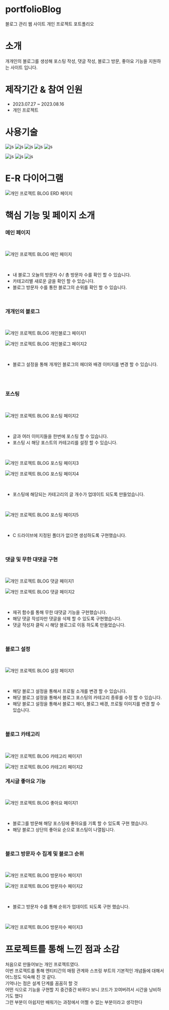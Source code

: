 # portfolioBlog
블로그 관리 웹 사이트 개인 프로젝트 포트폴리오


# 소개
개개인의 블로그를 생성해 포스팅 작성, 댓글 작성, 블로그 방문, 좋아요 기능을 지원하는 사이트 입니다.
<BR>

# 제작기간 & 참여 인원
<UL>
  <LI>2023.07.27 ~ 2023.08.16</LI>
  <LI>개인 프로젝트</LI>
</UL>


# 사용기술
![js](https://img.shields.io/badge/SpringBoot-6DB33F?style=for-the-badge&logo=JavaScript&logoColor=white)
![js](https://img.shields.io/badge/Java-FF0000?style=for-the-badge&logo=JavaScript&logoColor=white)
![js](https://img.shields.io/badge/IntelliJ-004088?style=for-the-badge&logo=JavaScript&logoColor=white)
![js](https://img.shields.io/badge/MariaDB-003545?style=for-the-badge&logo=JavaScript&logoColor=white)
![js](https://img.shields.io/badge/security-6DB33F?style=for-the-badge&logo=JavaScript&logoColor=white)

![js](https://img.shields.io/badge/jquery-0769AD?style=for-the-badge&logo=JavaScript&logoColor=white)
![js](https://img.shields.io/badge/bootstrap-7952B3?style=for-the-badge&logo=JavaScript&logoColor=white)
![js](https://img.shields.io/badge/JavaScript-F7DF1E?style=for-the-badge&logo=JavaScript&logoColor=white)

# E-R 다이어그램


![개인 프로젝트 BLOG ERD 페이지](https://github.com/oals/portfolioBlog/assets/136543676/6300be94-d45e-4641-aba2-6fdf95022ca3)



# 핵심 기능 및 페이지 소개

<H3>메인 페이지</H3>
<BR>


![개인 프로젝트 BLOG 메인 페이지](https://github.com/oals/portfolioBlog/assets/136543676/94f72669-47ab-4413-a20d-769be30e969e)


<BR>
<UL>
  <LI>내 블로그 오늘의 방문자 수/ 총 방문자 수를 확인 할 수 있습니다. </LI>
  <LI>카테고리별 새로운 글을 확인 할 수 있습니다. </LI>
  <LI>블로그 방문자 수를 통한 블로그의 순위를 확인 할 수 있습니다. </LI>
</UL>
<BR>



<H3>개개인의 블로그 </H3>
<BR>


![개인 프로젝트 BLOG 개인블로그 페이지1](https://github.com/oals/portfolioBlog/assets/136543676/9330a11d-6988-42fc-81f6-fd85867c99f9)

![개인 프로젝트 BLOG 개인블로그 페이지2](https://github.com/oals/portfolioBlog/assets/136543676/8b75032e-2f5e-4222-98a2-25545a72f975)


<BR>
<UL>
  <LI>블로그 설정을 통해 개개인 블로그의 헤더와 배경 이미지를 변경 할 수 있습니다. </LI>
</UL>
<BR>





<BR>
<H3>포스팅 </H3>
<BR>

![개인 프로젝트 BLOG 포스팅 페이지2](https://github.com/oals/portfolioBlog/assets/136543676/c24f14d6-6003-4897-8989-50e7153cd218)


<BR>
<UL>
  <LI>글과 여러 이미지들을 한번에 포스팅 할 수 있습니다.  </LI>
  <LI>포스팅 시 해당 포스트의 카테고리를 설정 할 수 있습니다.  </LI>
</UL>
<BR>





![개인 프로젝트 BLOG 포스팅 페이지3](https://github.com/oals/portfolioBlog/assets/136543676/a1161d00-7303-4aef-bb28-b1041a360578)

![개인 프로젝트 BLOG 포스팅 페이지4](https://github.com/oals/portfolioBlog/assets/136543676/3430ec81-d91c-4e0d-8d01-cc26e61ed194)



<BR>
<UL>
  <LI>포스팅에 해당되는 카테고리의 글 개수가 업데이트 되도록 만들었습니다. </LI>
</UL>
<BR>




![개인 프로젝트 BLOG 포스팅 페이지5](https://github.com/oals/portfolioBlog/assets/136543676/fba1a4b5-115f-4cfa-ba3d-e431accaaca8)


<BR>
<UL>
  <LI> C 드라이브에 지정된 폴더가 없으면 생성하도록 구현했습니다. </LI>
</UL>
<BR>






<H3>댓글 및 무한 대댓글 구현 </H3>
<BR>


![개인 프로젝트 BLOG 댓글 페이지1](https://github.com/oals/portfolioBlog/assets/136543676/28fa81a1-2b05-47d7-a60e-287ebddbc166)

![개인 프로젝트 BLOG 댓글 페이지2](https://github.com/oals/portfolioBlog/assets/136543676/40c44493-9c4f-4870-9e79-73d25243aa84)


<BR>
<UL>
    <LI> 재귀 함수를 통해 무한 대댓글 기능을 구현했습니다.</LI>
   <LI> 해당 댓글 작성자만 댓글을 삭제 할 수 있도록 구현했습니다. </LI>
  <LI> 댓글 작성자 클릭 시 해당 블로그로 이동 하도록 만들었습니다. </LI>
</UL>
<BR>




<H3>블로그 설정</H3>
<BR>


![개인 프로젝트 BLOG 설정 페이지1](https://github.com/oals/portfolioBlog/assets/136543676/93c93fa3-2289-4fb9-841f-ddcea6ac8c25)


<BR>
<UL>
    <LI> 해당 블로그 설정을 통해서 프로필 소개를 변경 할 수 있습니다.</LI>
  <LI> 해당 블로그 설정을 통해서 블로그 포스팅의 카테고리 종류를 수정 할 수 있습니다.</LI>
  <LI> 해당 블로그 설정을 통해서 블로그 헤더, 블로그 배경, 프로필 이미지를 변경 할 수 있습니다.</LI>
</UL>
<BR>






<H3>블로그 카테고리</H3>
<BR>

![개인 프로젝트 BLOG 카테고리 페이지1](https://github.com/oals/portfolioBlog/assets/136543676/74928e04-67b1-4fd6-a2d8-be5a961d1be0)

![개인 프로젝트 BLOG 카테고리 페이지2](https://github.com/oals/portfolioBlog/assets/136543676/799a2b1a-a404-4ac0-af8c-f119691cc7eb)



<H3>게시글 좋아요 기능</H3>
<BR>

![개인 프로젝트 BLOG 좋아요 페이지1](https://github.com/oals/portfolioBlog/assets/136543676/0d8b3be7-1faf-42d0-9adb-04a59333786d)


<BR>
<UL>
    <LI> 블로그를 방문해 해당 포스팅에 좋아요를 기록 할 수 있도록 구현 했습니다.</LI>
    <LI> 해당 블로그 상단의 좋아요 순으로 포스팅이 나열됩니다.</LI>
</UL>
<BR>




<H3>블로그 방문자 수 집계 및 블로그 순위</H3>
<BR>

![개인 프로젝트 BLOG 방문자수 페이지1](https://github.com/oals/portfolioBlog/assets/136543676/5120a4dd-b910-4257-b9d9-f662eaab48b0)


![개인 프로젝트 BLOG 방문자수 페이지2](https://github.com/oals/portfolioBlog/assets/136543676/f5f54c1f-a375-42ed-8aa8-01417c895253)


<BR>
<UL>
    <LI> 블로그 방문자 수를 통해 순위가 업데이트 되도록 구현 했습니다.</LI>
</UL>
<BR>


![개인 프로젝트 BLOG 방문자수 페이지3](https://github.com/oals/portfolioBlog/assets/136543676/e5e01428-a1ac-4e42-807e-91330cd91c86)








# 프로젝트를 통해 느낀 점과 소감

처음으로 만들어보는 개인 프로젝트였다.<BR>
이번 프로젝트를 통해 엔티티간의 매핑 관계와 스프링 부트의 기본적인 개념들에 대해서 어느정도 익숙해 진 것 같다. <BR>
기억나는 점은 설계 단계를 꼼꼼히 할 것 <BR>
어떤 식으로 기능을 구현할 지 중간중간 바뀌다 보니 코드가 꼬여버려서 시간을 낭비하기도 했다 <BR>
그런 부분이 아쉽지만 배워가는 과정에서 어쩔 수 없는 부분이라고 생각한다<BR>








